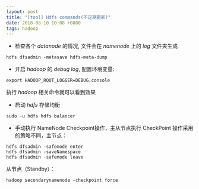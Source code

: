 ```yaml
---
layout: post
title: "[tool] Hdfs commands(不定期更新)"
date: 2018-08-10 10:08 +0800
tags: hadoop
---
```


* 检查各个 *datanode* 的情况, 文件会在 *namenode* 上的 *log* 文件夹生成
```
hdfs dfsadmin -metasave hdfs-meta-dump
```
* 开启 *hadoop* 的 *debug log*, 配置环境变量:
```
export HADOOP_ROOT_LOGGER=DEBUG,console
```
执行 *hadoop* 相关命令就可以看到效果
* 启动 *hdfs* 存储均衡
```
sudo -u hdfs hdfs balancer
```
* 手动执行 NameNode Checkpoint操作，主从节点执行 CheckPoint 操作采用的策略不同，主节点：
```
hdfs dfsadmin -safemode enter  
hdfs dfsadmin -saveNamespace  
hdfs dfsadmin -safemode leave 
```
从节点（Standby）：
```
hadoop secondarynamenode -checkpoint force 
```